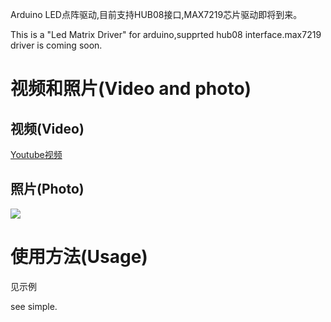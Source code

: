 Arduino LED点阵驱动,目前支持HUB08接口,MAX7219芯片驱动即将到来。

This is a "Led Matrix Driver" for arduino,supprted hub08 interface.max7219 driver is coming soon.


# 视频和照片(Video and photo)

## 视频(Video)
[Youtube视频](https://www.youtube.com/watch?v=_efVyvmUtT0)

## 照片(Photo)
![](https://raw.githubusercontent.com/lsxiao/LMD4Arduino/master/preview.jpg)

# 使用方法(Usage)
见示例

see simple.